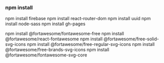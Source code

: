 ### npm install
npm install firebase
npm install react-router-dom
npm install uuid
npm install node-sass
npm install gh-pages

npm install @fortawesome/fontawesome-free
npm install @fortawesome/react-fontawesome
npm install @fortawesome/free-solid-svg-icons
npm install @fortawesome/free-regular-svg-icons
npm install @fortawesome/free-brands-svg-icons
npm install @fortawesome/fontawesome-svg-core
